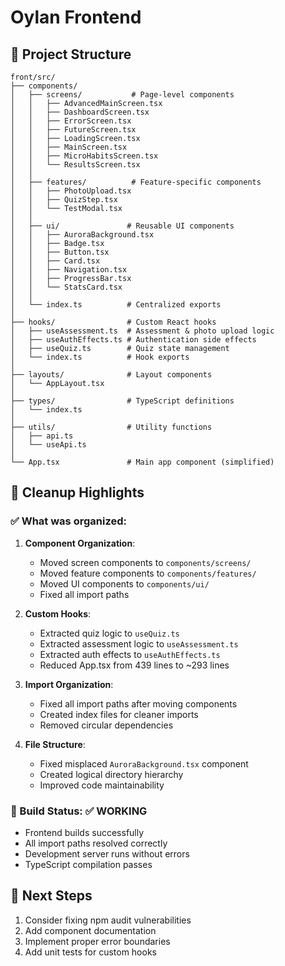 # Oylan Frontend

## 📁 Project Structure

```
front/src/
├── components/
│   ├── screens/           # Page-level components
│   │   ├── AdvancedMainScreen.tsx
│   │   ├── DashboardScreen.tsx
│   │   ├── ErrorScreen.tsx
│   │   ├── FutureScreen.tsx
│   │   ├── LoadingScreen.tsx
│   │   ├── MainScreen.tsx
│   │   ├── MicroHabitsScreen.tsx
│   │   └── ResultsScreen.tsx
│   │
│   ├── features/          # Feature-specific components
│   │   ├── PhotoUpload.tsx
│   │   ├── QuizStep.tsx
│   │   └── TestModal.tsx
│   │
│   ├── ui/               # Reusable UI components
│   │   ├── AuroraBackground.tsx
│   │   ├── Badge.tsx
│   │   ├── Button.tsx
│   │   ├── Card.tsx
│   │   ├── Navigation.tsx
│   │   ├── ProgressBar.tsx
│   │   └── StatsCard.tsx
│   │
│   └── index.ts          # Centralized exports
│
├── hooks/                # Custom React hooks
│   ├── useAssessment.ts  # Assessment & photo upload logic
│   ├── useAuthEffects.ts # Authentication side effects
│   ├── useQuiz.ts        # Quiz state management
│   └── index.ts          # Hook exports
│
├── layouts/              # Layout components
│   └── AppLayout.tsx
│
├── types/                # TypeScript definitions
│   └── index.ts
│
├── utils/                # Utility functions
│   ├── api.ts
│   └── useApi.ts
│
└── App.tsx               # Main app component (simplified)
```

## 🧹 Cleanup Highlights

### ✅ What was organized:

1. **Component Organization**:
   - Moved screen components to `components/screens/`
   - Moved feature components to `components/features/`
   - Moved UI components to `components/ui/`
   - Fixed all import paths

2. **Custom Hooks**:
   - Extracted quiz logic to `useQuiz.ts`
   - Extracted assessment logic to `useAssessment.ts`
   - Extracted auth effects to `useAuthEffects.ts`
   - Reduced App.tsx from 439 lines to ~293 lines

3. **Import Organization**:
   - Fixed all import paths after moving components
   - Created index files for cleaner imports
   - Removed circular dependencies

4. **File Structure**:
   - Fixed misplaced `AuroraBackground.tsx` component
   - Created logical directory hierarchy
   - Improved code maintainability

### 🚀 Build Status: ✅ WORKING

- Frontend builds successfully
- All import paths resolved correctly
- Development server runs without errors
- TypeScript compilation passes

## 🎯 Next Steps

1. Consider fixing npm audit vulnerabilities
2. Add component documentation
3. Implement proper error boundaries
4. Add unit tests for custom hooks 